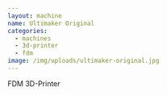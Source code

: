 ```yaml
---
layout: machine
name: Ultimaker Original
categories:
  - machines
  - 3d-printer
  - fdm
image: /img/uploads/ultimaker-original.jpg
---
```


FDM 3D-Printer
